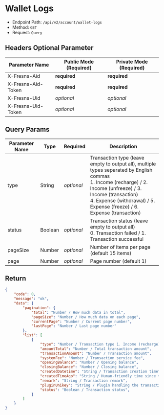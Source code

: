 # Wallet Logs

- Endpoint Path: `/api/v2/account/wallet-logs`
- Method: `GET`
- Request: `Query`

## Headers Optional Parameter

| Parameter Name | Public Mode (Required) | Private Mode (Required) |
| --- | --- | --- |
| X-Fresns-Aid | **required** | **required** |
| X-Fresns-Aid-Token | **required** | **required** |
| X-Fresns-Uid | *optional* | *optional* |
| X-Fresns-Uid-Token | *optional* | *optional* |

## Query Params

| Parameter Name | Type | Required | Description |
| --- | --- | --- | --- |
| type | String | *optional* | Transaction type (leave empty to output all), multiple types separated by English commas<br>1. Income (recharge) / 2. Income (unfreeze) / 3. Income (transaction)<br>4. Expense (withdrawal) / 5. Expense (freeze) / 6. Expense (transaction) |
| status | Boolean | *optional* | Transaction status (leave empty to output all)<br>0. Transaction failed / 1. Transaction successful |
| pageSize | Number | *optional* | Number of items per page (default 15 items) |
| page | Number | *optional* | Page number (default 1) |

## Return

```json
{
    "code": 0,
    "message": "ok",
    "data": {
        "pagination": {
            "total": "Number / How much data in total",
            "pageSize": "Number / How much data on each page",
            "currentPage": "Number / Current page number",
            "lastPage": "Number / Last page number"
        },
        "list": [
            {
                "type": "Number / Transaction type 1. Income (recharge) 2. Income (unfreeze) 3. Income (transaction) 4. Expense (withdrawal) 5. Expense (freeze) 6. Expense (transaction)",
                "amountTotal": "Number / Total transaction amount",
                "transactionAmount": "Number / Transaction amount",
                "systemFee": "Number / Transaction service fee",
                "openingBalance": "Number / Opening balance",
                "closingBalance": "Number / Closing balance",
                "createdDatetime": "String / Transaction creation time",
                "createdTimeAgo": "String / Human-friendly time since transaction creation",
                "remark": "String / Transaction remark",
                "pluginUnikey": "String / Plugin handling the transaction",
                "status": "Boolean / Transaction status",
            }
        ]
    }
}
```

